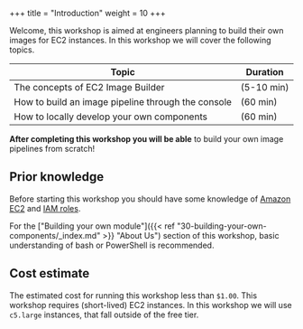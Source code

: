 +++
title = "Introduction"
weight = 10
+++

Welcome, this workshop is aimed at engineers planning to build their own images for EC2 instances. In this workshop we will cover the following topics. 

| Topic | Duration |
| ---- | ----- |
| The concepts of EC2 Image Builder | (5-10 min) |
| How to build an image pipeline through the console | (60 min) |
| How to locally develop your own components | (60 min) | 

**After completing this workshop you will be able** to build your own image pipelines from scratch!

## Prior knowledge 

Before starting this workshop you should have some knowledge of [Amazon EC2](https://aws.amazon.com/ec2/?ec2-whats-new.sort-by=item.additionalFields.postDateTime&ec2-whats-new.sort-order=desc) and [IAM roles](https://aws.amazon.com/iam/).

For the ["Building your own module"]({{< ref "30-building-your-own-components/_index.md" >}} "About Us") section of this workshop, basic understanding of bash or PowerShell is recommended.

## Cost estimate

The estimated cost for running this workshop less than `$1.00`. This workshop requires (short-lived) EC2 instances. In this workshop we will use `c5.large` instances, that fall outside of the free tier. 